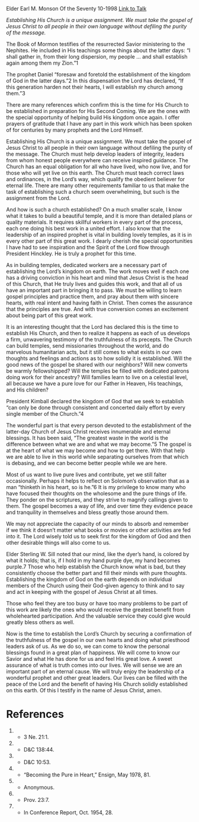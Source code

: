 Elder Earl M. Monson
Of the Seventy
10-1998
[Link to Talk](https://www.churchofjesuschrist.org/study/general-conference/1998/10/establishing-the-church?lang=eng)

_Establishing His Church is a unique assignment. We must take the gospel of Jesus Christ to all people in their own language without defiling the purity of the message._

The Book of Mormon testifies of the resurrected Savior ministering to the Nephites. He included in His teachings some things about the latter days: “I shall gather in, from their long dispersion, my people … and shall establish again among them my Zion.”1

The prophet Daniel “foresaw and foretold the establishment of the kingdom of God in the latter days.”2 In this dispensation the Lord has declared, “If this generation harden not their hearts, I will establish my church among them.”3

There are many references which confirm this is the time for His Church to be established in preparation for His Second Coming. We are the ones with the special opportunity of helping build His kingdom once again. I offer prayers of gratitude that I have any part in this work which has been spoken of for centuries by many prophets and the Lord Himself.

Establishing His Church is a unique assignment. We must take the gospel of Jesus Christ to all people in their own language without defiling the purity of the message. The Church must help develop leaders of integrity, leaders from whom honest people everywhere can receive inspired guidance. The Church has an equal obligation for all who have lived, who now live, and for those who will yet live on this earth. The Church must teach correct laws and ordinances, in the Lord’s way, which qualify the obedient believer for eternal life. There are many other requirements familiar to us that make the task of establishing such a church seem overwhelming, but such is the assignment from the Lord.

And how is such a church established? On a much smaller scale, I know what it takes to build a beautiful temple, and it is more than detailed plans or quality materials. It requires skillful workers in every part of the process, each one doing his best work in a united effort. I also know that the leadership of an inspired prophet is vital in building lovely temples, as it is in every other part of this great work. I dearly cherish the special opportunities I have had to see inspiration and the Spirit of the Lord flow through President Hinckley. He is truly a prophet for this time.

As in building temples, dedicated workers are a necessary part of establishing the Lord’s kingdom on earth. The work moves well if each one has a driving conviction in his heart and mind that Jesus Christ is the head of this Church, that He truly lives and guides this work, and that all of us have an important part in bringing it to pass. We must be willing to learn gospel principles and practice them, and pray about them with sincere hearts, with real intent and having faith in Christ. Then comes the assurance that the principles are true. And with true conversion comes an excitement about being part of this great work.

It is an interesting thought that the Lord has declared this is the time to establish His Church, and then to realize it happens as each of us develops a firm, unwavering testimony of the truthfulness of its precepts. The Church can build temples, send missionaries throughout the world, and do marvelous humanitarian acts, but it still comes to what exists in our own thoughts and feelings and actions as to how solidly it is established. Will the good news of the gospel be shared with our neighbors? Will new converts be warmly fellowshipped? Will the temples be filled with dedicated patrons doing work for their ancestry? Will families learn to live on a celestial level, all because we have a pure love for our Father in Heaven, His teachings, and His children?

President Kimball declared the kingdom of God that we seek to establish “can only be done through consistent and concerted daily effort by every single member of the Church.”4

The wonderful part is that every person devoted to the establishment of the latter-day Church of Jesus Christ receives innumerable and eternal blessings. It has been said, “The greatest waste in the world is the difference between what we are and what we may become.”5 The gospel is at the heart of what we may become and how to get there. With that help we are able to live in this world while separating ourselves from that which is debasing, and we can become better people while we are here.

Most of us want to live pure lives and contribute, yet we still falter occasionally. Perhaps it helps to reflect on Solomon’s observation that as a man “thinketh in his heart, so is he.”6 It is my privilege to know many who have focused their thoughts on the wholesome and the pure things of life. They ponder on the scriptures, and they strive to magnify callings given to them. The gospel becomes a way of life, and over time they evidence peace and tranquility in themselves and bless greatly those around them.

We may not appreciate the capacity of our minds to absorb and remember if we think it doesn’t matter what books or movies or other activities are fed into it. The Lord wisely told us to seek first for the kingdom of God and then other desirable things will also come to us.

Elder Sterling W. Sill noted that our mind, like the dyer’s hand, is colored by what it holds; that is, if I hold in my hand purple dye, my hand becomes purple.7 Those who help establish the Church know what is bad, but they consistently choose the better part and fill their minds with pure thoughts. Establishing the kingdom of God on the earth depends on individual members of the Church using their God-given agency to think and to say and act in keeping with the gospel of Jesus Christ at all times.

Those who feel they are too busy or have too many problems to be part of this work are likely the ones who would receive the greatest benefit from wholehearted participation. And the valuable service they could give would greatly bless others as well.

Now is the time to establish the Lord’s Church by securing a confirmation of the truthfulness of the gospel in our own hearts and doing what priesthood leaders ask of us. As we do so, we can come to know the personal blessings found in a great plan of happiness. We will come to know our Savior and what He has done for us and feel His great love. A sweet assurance of what is truth comes into our lives. We will sense we are an important part of an eternal cause. We will truly enjoy the leadership of a wonderful prophet and other great leaders. Our lives can be filled with the peace of the Lord and the benefit of having His Church solidly established on this earth. Of this I testify in the name of Jesus Christ, amen.

# References
1. - 3 Ne. 21:1.
2. - D&C 138:44.
3. - D&C 10:53.
4. - “Becoming the Pure in Heart,” Ensign, May 1978, 81.
5. - Anonymous.
6. - Prov. 23:7.
7. - In Conference Report, Oct. 1954, 28.